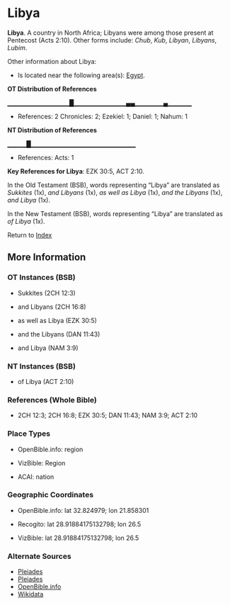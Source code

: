 # Libya
**Libya**. 
A country in North Africa; Libyans were among those present at Pentecost (Acts 2:10). 
Other forms include: 
*Chub*, *Kub*, *Libyan*, *Libyans*, *Lubim*. 




Other information about Libya:


* Is located near the following area(s): 
[Egypt](Egypt.md). 


**OT Distribution of References**

▁▁▁▁▁▁▁▁▁▁▁▁▁█▁▁▁▁▁▁▁▁▁▁▁▄▄▁▁▁▁▁▁▄▁▁▁▁▁
* References: 2 Chronicles: 2; Ezekiel: 1; Daniel: 1; Nahum: 1

**NT Distribution of References**

▁▁▁▁█▁▁▁▁▁▁▁▁▁▁▁▁▁▁▁▁▁▁▁▁▁▁
* References: Acts: 1



**Key References for Libya**: 
EZK 30:5, ACT 2:10. 


In the Old Testament (BSB), words representing “Libya” are translated as 
*Sukkites* (1x), *and Libyans* (1x), *as well as Libya* (1x), *and the Libyans* (1x), *and Libya* (1x). 


In the New Testament (BSB), words representing “Libya” are translated as 
*of Libya* (1x). 


Return to [Index](00-Index.md)

## More Information

### OT Instances (BSB)

* Sukkites (2CH 12:3)

* and Libyans (2CH 16:8)

* as well as Libya (EZK 30:5)

* and the Libyans (DAN 11:43)

* and Libya (NAM 3:9)



### NT Instances (BSB)

* of Libya (ACT 2:10)



### References (Whole Bible)

* 2CH 12:3; 2CH 16:8; EZK 30:5; DAN 11:43; NAM 3:9; ACT 2:10


### Place Types

* OpenBible.info: region

* VizBible: Region

* ACAI: nation



### Geographic Coordinates

* OpenBible.info: lat 32.824979; lon 21.858301

* Recogito: lat 28.91884175132798; lon 26.5

* VizBible: lat 28.91884175132798; lon 26.5



### Alternate Sources

* [Pleiades](https://pleiades.stoa.org/places/716588)
* [Pleiades](http://pleiades.stoa.org/places/991375)
* [OpenBible.info](https://www.openbible.info/geo/ancient/ac12af9)
* [Wikidata](http://www.wikidata.org/entity/Q2370577)



